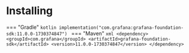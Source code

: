 # Installing

=== "Gradle"
    ```kotlin
    implementation("com.grafana:grafana-foundation-sdk:11.0.0-1730374847")
    ```
=== "Maven"
    ```xml
    <dependency>
        <groupId>com.grafana</groupId>
        <artifactId>grafana-foundation-sdk</artifactId>
        <version>11.0.0-1730374847</version>
    </dependency>
    ```
